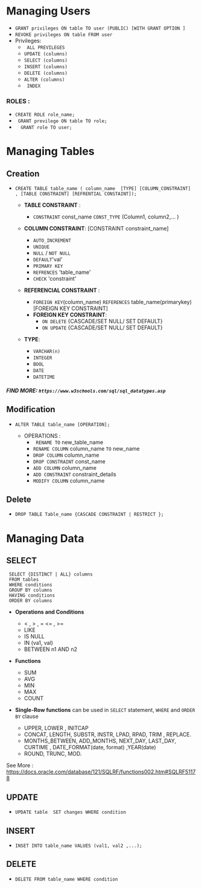 
# Managing Users
  - ``GRANT privileges ON table TO user (PUBLIC) [WITH GRANT OPTION ]``
  - ``REVOKE privileges ON table FROM user``
- Privileges: 
    - `` ALL PREVILEGES``
    - ``UPDATE (columns)``
    - ``SELECT (columns)``
    - ``INSERT (columns)``
    - ``DELETE (columns)``
    - ``ALTER (columns)``
    - `` INDEX``
###  ROLES : 
- ``
    CREATE ROLE role_name; 
``
- `` 
   GRANT previlege ON table TO role; 
``
- ``  
 GRANT role TO user; 
``

# Managing Tables

## Creation 
  - ``CREATE TABLE table_name ( column_name  [TYPE] [COLUMN_CONSTRAINT]  , [TABLE CONSTRAINT] [REFRENTIAL CONSTAINT]);``
     
       - **TABLE CONSTRAINT** :
         - ``CONSTRAINT`` const_name ``CONST_TYPE`` (Column1, column2,... )
      - **COLUMN CONSTRAINT**: 
      [CONSTRAINT constraint_name]
          -  `` AUTO_INCREMENT ``
         -  ``UNIQUE``
         -  ``NULL`` / ``NOT NULL`` 
         -  ``DEFAULT``'val'
         -  ``PRIMARY KEY``
         -  ``REFRENCES`` 'table_name'
         -  ``CHECK`` 'constraint'
    
      - **REFERENCIAL CONSTRAINT** :
        - ``FOREIGN KEY``(column_name) ``REFERENCES`` table_name(primarykey) [FOREIGN KEY CONSTRAINT]
        - **FOREIGN KEY CONSTRAINT**: 
           - ``ON DELETE`` {CASCADE/SET NULL/ SET DEFAULT}
           - ``ON UPDATE`` {CASCADE/SET NULL/ SET DEFAULT}   
              
      - **TYPE**: 
        - ``VARCHAR(n)``
        - ``INTEGER`` 
        - ``BOOL``
        - ``DATE``
        - ``DATETIME``
     
  ##### FIND MORE: `https://www.w3schools.com/sql/sql_datatypes.asp`
       
                  
## Modification
- ``ALTER TABLE table_name [OPERATION];``

 
    - OPERATIONS :
      - `` RENAME TO`` new_table_name
      - ``RENAME COLUMN`` column_name ``TO`` new_name
      - ``DROP COLUMN`` column_name
      - ``DROP CONSTRAINT`` const_name
      - ``ADD COLUMN`` column_name
      - ``ADD CONSTRAINT`` constraint_details
      - ``MODIFY COLUMN`` column_name
      

## Delete 
  - ``DROP TABLE Table_name {CASCADE CONSTRAINT | RESTRICT };``
# Managing Data
## SELECT 
 
     SELECT {DISTINCT | ALL} columns
     FROM tables 
     WHERE conditions
     GROUP BY columns 
     HAVING conditions
     ORDER BY columns 
     
 - **Operations and Conditions**
 
    - < , > , = <= , >= 
    - LIKE
    - IS NULL
    - IN (va1, val)
    - BETWEEN n1 AND n2
    
- **Functions**

   - SUM
   - AVG
   - MIN
   - MAX
   - COUNT
   
 - **Single-Row functions** can be used in ``SELECT`` statement, ``WHERE`` and ``ORDER BY`` clause
 
   - UPPER, LOWER , INITCAP
   - CONCAT, LENGTH, SUBSTR, INSTR, LPAD, RPAD, TRIM , REPLACE.
   - MONTHS_BETWEEN, ADD_MONTHS, NEXT_DAY, LAST_DAY, CURTIME , DATE_FORMAT(date, format) ,YEAR(date)
   - ROUND, TRUNC, MOD.
   
  See More : https://docs.oracle.com/database/121/SQLRF/functions002.htm#SQLRF51178

## UPDATE
- ``
  UPDATE table 
  SET changes
  WHERE condition
  ``
## INSERT

- ``INSET INTO table_name VALUES (val1, val2 ,...);``

## DELETE
- ``DELETE FROM table_name WHERE condition``
